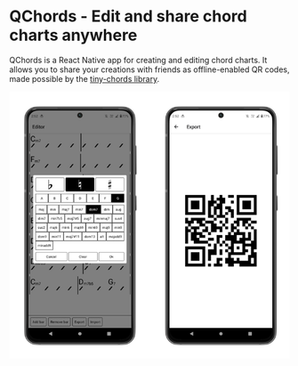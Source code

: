 # QChords - Edit and share chord charts anywhere
QChords is a React Native app for creating and editing chord charts. It allows you to share your creations with friends as offline-enabled QR codes, made possible by the [tiny-chords library](https://github.com/ltrel/tiny-chords).

![Screenshots](/screenshots.png)